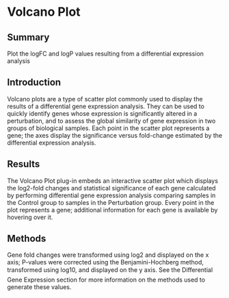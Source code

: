 Volcano Plot
================
Summary
----------------
Plot the logFC and logP values resulting from a differential expression analysis

Introduction
----------------
Volcano plots are a type of scatter plot commonly used to display the results of a differential gene expression analysis. They can be used to quickly identify genes whose expression is significantly altered in a perturbation, and to assess the global similarity of gene expression in two groups of biological samples. Each point in the scatter plot represents a gene; the axes display the significance versus fold-change estimated by the differential expression analysis.

Results
----------------
The Volcano Plot plug-in embeds an interactive scatter plot which displays the log2-fold changes and statistical significance of each gene calculated by performing differential gene expression analysis comparing samples in the Control group to samples in the Perturbation group. Every point in the plot represents a gene; additional information for each gene is available by hovering over it.

Methods
----------------
Gene fold changes were transformed using log2 and displayed on the x axis; P-values were corrected using the Benjamini-Hochberg method, transformed using log10, and displayed on the y axis. See the Differential Gene Expression section for more information on the methods used to generate these values.